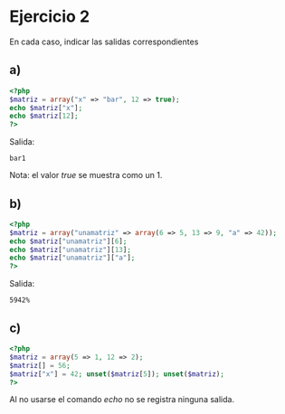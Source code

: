 # Ejercicio 2
En cada caso, indicar las salidas correspondientes

## a)
```php
<?php
$matriz = array("x" => "bar", 12 => true);
echo $matriz["x"];
echo $matriz[12];
?>
```

Salida:
```
bar1
```
Nota: el valor *true* se muestra como un 1.

## b)
```php
<?php
$matriz = array("unamatriz" => array(6 => 5, 13 => 9, "a" => 42));
echo $matriz["unamatriz"][6];
echo $matriz["unamatriz"][13];
echo $matriz["unamatriz"]["a"];
?>
```
Salida:
```
5942%
```

## c)
```php
<?php
$matriz = array(5 => 1, 12 => 2);
$matriz[] = 56;
$matriz["x"] = 42; unset($matriz[5]); unset($matriz);
?>
```
Al no usarse el comando *echo* no se registra ninguna salida.